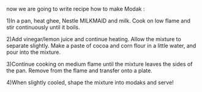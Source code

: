now we are going to write recipe how to make Modak :

1)In a pan, heat ghee, Nestle MILKMAID and milk. Cook on low flame and stir continuously until it boils.

2)Add vinegar/lemon juice and continue heating. Allow the mixture to separate slightly. Make a paste of cocoa and corn flour in a little water, and pour into the mixture.

3)Continue cooking on medium flame until the mixture leaves the sides of the pan. Remove from the flame and transfer onto a plate.

4)When slightly cooled, shape the mixture into modaks and serve!


